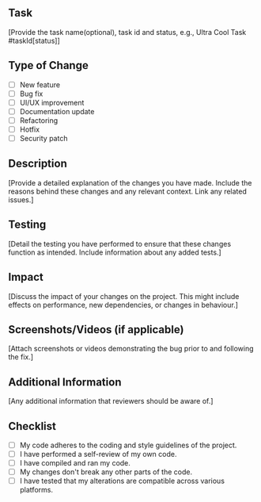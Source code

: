 ## Task
[Provide the task name(optional), task id and status, e.g., Ultra Cool Task #taskId[status]]

## Type of Change
- [ ] New feature
- [ ] Bug fix
- [ ] UI/UX improvement
- [ ] Documentation update
- [ ] Refactoring
- [ ] Hotfix
- [ ] Security patch

## Description
[Provide a detailed explanation of the changes you have made. Include the reasons behind these changes and any relevant context. Link any related issues.]

## Testing
[Detail the testing you have performed to ensure that these changes function as intended. Include information about any added tests.]

## Impact
[Discuss the impact of your changes on the project. This might include effects on performance, new dependencies, or changes in behaviour.]

## Screenshots/Videos (if applicable)
[Attach screenshots or videos demonstrating the bug prior to and following the fix.]

## Additional Information
[Any additional information that reviewers should be aware of.]

## Checklist
- [ ] My code adheres to the coding and style guidelines of the project.
- [ ] I have performed a self-review of my own code.
- [ ] I have compiled and ran my code.
- [ ] My changes don't break any other parts of the code.
- [ ] I have tested that my alterations are compatible across various platforms.
